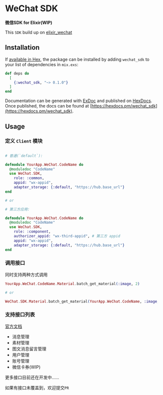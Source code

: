 # WeChat SDK

**微信SDK for Elixir(WIP)**

This `SDK` build up on [elixir_wechat](https://github.com/edragonconnect/elixir_wechat)

## Installation

If [available in Hex](https://hex.pm/docs/publish), the package can be installed
by adding `wechat_sdk` to your list of dependencies in `mix.exs`:

```elixir
def deps do
  [
    {:wechat_sdk, "~> 0.1.0"}
  ]
end
```

Documentation can be generated with [ExDoc](https://github.com/elixir-lang/ex_doc)
and published on [HexDocs](https://hexdocs.pm). Once published, the docs can
be found at [https://hexdocs.pm/wechat_sdk](https://hexdocs.pm/wechat_sdk).

## Usage

### 定义 `Client` 模块

```elixir

# 普通(`default`):

defmodule YourApp.WeChat.CodeName do
  @moduledoc "CodeName"
  use WeChat.SDK,
    role: :common,
    appid: "wx-appid",
    adapter_storage: {:default, "https://hub.base_url"}
end

# or

# 第三方应用:

defmodule YourApp.WeChat.CodeName do
  @moduledoc "CodeName"
  use WeChat.SDK,
    role: :component,
    authorizer_appid: "wx-third-appid", # 第三方 appid
    appid: "wx-appid",
    adapter_storage: {:default, "https://hub.base_url"}
end
```

### 调用接口

同时支持两种方式调用

```elixir
YourApp.WeChat.CodeName.Material.batch_get_material(:image, 2)

# or

WeChat.SDK.Material.batch_get_material(YourApp.WeChat.CodeName, :image, 2)
```
### 支持接口列表

[官方文档](https://developers.weixin.qq.com/doc/offiaccount/Getting_Started/Overview.html)

* 消息管理
* 素材管理
* 图文消息留言管理
* 用户管理
* 账号管理
* 微信卡券(WIP)

更多接口目前还在开发中……

如果有接口未覆盖到，欢迎提交`PR`
